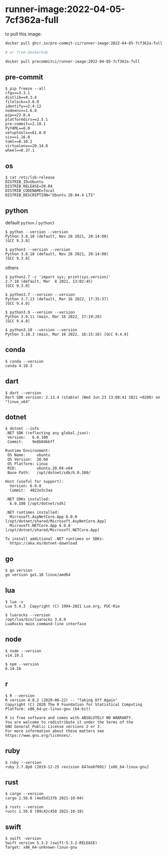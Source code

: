 runner-image:2022-04-05-7cf362a-full
====================================

to pull this image:

```bash
docker pull ghcr.io/pre-commit-ci/runner-image:2022-04-05-7cf362a-full

# or from dockerhub

docker pull precommitci/runner-image:2022-04-05-7cf362a-full
```

## pre-commit

```console
$ pip freeze --all
cfgv==3.3.1
distlib==0.3.4
filelock==3.6.0
identify==2.4.12
nodeenv==1.6.0
pip==22.0.4
platformdirs==2.5.1
pre-commit==2.18.1
PyYAML==6.0
setuptools==61.0.0
six==1.16.0
toml==0.10.2
virtualenv==20.14.0
wheel==0.37.1
```

## os

```console
$ cat /etc/lsb-release
DISTRIB_ID=Ubuntu
DISTRIB_RELEASE=20.04
DISTRIB_CODENAME=focal
DISTRIB_DESCRIPTION="Ubuntu 20.04.4 LTS"
```

## python

default `python` / `python3`

```console
$ python --version --version
Python 3.8.10 (default, Nov 26 2021, 20:14:08)
[GCC 9.3.0]

$ python3 --version --version
Python 3.8.10 (default, Nov 26 2021, 20:14:08)
[GCC 9.3.0]
```

others

```console
$ python2.7 -c 'import sys; print(sys.version)'
2.7.18 (default, Mar  8 2021, 13:02:45)
[GCC 9.3.0]

$ python3.7 --version --version
Python 3.7.13 (default, Mar 16 2022, 17:35:37)
[GCC 9.4.0]

$ python3.9 --version --version
Python 3.9.11 (main, Mar 16 2022, 17:19:28)
[GCC 9.4.0]

$ python3.10 --version --version
Python 3.10.3 (main, Mar 16 2022, 16:15:16) [GCC 9.4.0]
```

## conda

```console
$ conda --version
conda 4.10.3
```

## dart

```console
$ dart --version
Dart SDK version: 2.13.4 (stable) (Wed Jun 23 13:08:41 2021 +0200) on "linux_x64"
```

## dotnet

```console
$ dotnet --info
.NET SDK (reflecting any global.json):
 Version:   6.0.100
 Commit:    9e8b04bbff

Runtime Environment:
 OS Name:     ubuntu
 OS Version:  20.04
 OS Platform: Linux
 RID:         ubuntu.20.04-x64
 Base Path:   /opt/dotnet/sdk/6.0.100/

Host (useful for support):
  Version: 6.0.0
  Commit:  4822e3c3aa

.NET SDKs installed:
  6.0.100 [/opt/dotnet/sdk]

.NET runtimes installed:
  Microsoft.AspNetCore.App 6.0.0 [/opt/dotnet/shared/Microsoft.AspNetCore.App]
  Microsoft.NETCore.App 6.0.0 [/opt/dotnet/shared/Microsoft.NETCore.App]

To install additional .NET runtimes or SDKs:
  https://aka.ms/dotnet-download
```

## go

```console
$ go version
go version go1.18 linux/amd64
```

## lua

```console
$ lua -v
Lua 5.4.3  Copyright (C) 1994-2021 Lua.org, PUC-Rio

$ luarocks --version
/opt/lua/bin/luarocks 3.8.0
LuaRocks main command-line interface

```

## node

```console
$ node --version
v14.19.1

$ npm --version
6.14.16
```

## r

```console
$ R --version
R version 4.0.2 (2020-06-22) -- "Taking Off Again"
Copyright (C) 2020 The R Foundation for Statistical Computing
Platform: x86_64-pc-linux-gnu (64-bit)

R is free software and comes with ABSOLUTELY NO WARRANTY.
You are welcome to redistribute it under the terms of the
GNU General Public License versions 2 or 3.
For more information about these matters see
https://www.gnu.org/licenses/.

```

## ruby

```console
$ ruby --version
ruby 2.7.0p0 (2019-12-25 revision 647ee6f091) [x86_64-linux-gnu]
```

## rust

```console
$ cargo --version
cargo 1.56.0 (4ed5d137b 2021-10-04)

$ rustc --version
rustc 1.56.0 (09c42c458 2021-10-18)
```

## swift

```console
$ swift -version
Swift version 5.3.2 (swift-5.3.2-RELEASE)
Target: x86_64-unknown-linux-gnu
```
